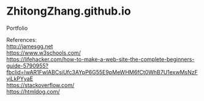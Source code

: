 # ZhitongZhang.github.io
Portfolio



References: <br/>
http://jamesgg.net <br/>
https://www.w3schools.com/ <br/>
https://lifehacker.com/how-to-make-a-web-site-the-complete-beginners-guide-5790955?fbclid=IwAR1FwlABCsiUfc3AYpP6G55E9pMeWHM6fCt0WhB7U1exwMsNzFvjLkPYyaE <br/>
https://stackoverflow.com/ <br/>
https://htmldog.com/
